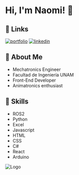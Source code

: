 # Hi, I'm Naomi! 👋

## 🔗 Links
[![portfolio](https://img.shields.io/badge/my_portfolio-000?style=for-the-badge&logo=ko-fi&logoColor=white)](https://naomihdrom.github.io/portfolio/)
[![linkedin](https://img.shields.io/badge/linkedin-0A66C2?style=for-the-badge&logo=linkedin&logoColor=white)](https://www.linkedin.com/in/naomi-estefan%C3%ADa-hern%C3%A1ndez-romero-30375624a)



## 🦖 About Me
- Mechatronics Engineer 
- Facultad de Ingeniería UNAM
- Front-End Developer
- Animatronics enthusiast

## 🤖 Skills
-  ROS2
-  Python
-  Excel
-  Javascript
-  HTML
-  CSS
-  C#
-  React
-  Arduino




![Logo](https://seeklogo.com/images/U/UNAM_INGENIERIA-logo-38271A0B79-seeklogo.com.png) 

